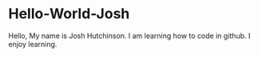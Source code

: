 # Hello-World-Josh
Hello, My name is Josh Hutchinson. I am learning how to code in github. I enjoy learning.
